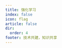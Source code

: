 ```yaml
---
title: 强化学习
index: false
icon: flag
article: false
dir:
  order: 4
footer: 技术共建，知识共享  
---
```


<Catalog />
